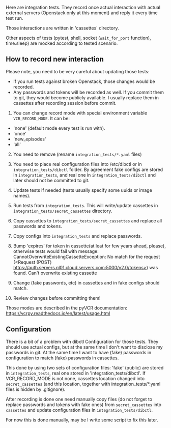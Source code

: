 Here are integration tests. They record once actual interaction with actual
external servers (Openstack only at this moment) and reply it every time
test run.

Those interactions are written in 'cassettes' directory.

Other aspects of tests (pytest, shell, socket (`wait_for_port` function), time.sleep)
are mocked according to tested scenario.

How to record new interaction
-----------------------------
Please note, you need to be very careful about updating those tests:
- If you run tests against broken Openstack, those changes would be
recorded.
- Any passwords and tokens will be recorded as well. If you commit them
to git, they would become publicly available. I usually replace them in
cassettes after recording session before commit.

1. You can change record mode with special environment variable `VCR_RECORD_MODE`.
It can be:
- 'none' (default mode every test is run with).
- 'once'
- 'new\_episodes'
- 'all'

2. You need to remove (rename `integration_tests/*.yaml` files)

3. You need to place real configuration files into /etc/dibctl or
   in `integration_tests/dibctl` folder. By agreement fake configs are
   stored in `integration_tests`, and real one in `integration_tests/dibctl`
   and later should not be committed to git.

4. Update tests if needed (tests usually specify some uuids or image names).

5. Run tests from `integration_tests`. This will write/update cassettes
in `integration_tests/secret_cassettes` directory.

6. Copy cassettes to `integration_tests/secret_cassettes` and replace all
passwords and tokens.

7. Copy configs into `integration_tests` and replace passwords.

8. Bump 'expires' for token  in cassette(at leat for few years ahead, please),
otherwise tests would fail with message: CannotOverwriteExistingCassetteException: No match for the request (<Request (POST) https://auth.servers.nl01.cloud.servers.com:5000/v2.0/tokens>) was found. Can't overwrite existing cassette 

9. Change (fake passwords, etc) in cassettes and in fake configs should match.

10. Review changes before committing them!

Those modes are described in the pyVCR documentation:
https://vcrpy.readthedocs.io/en/latest/usage.html

Configuration
-------------
There is a bit of a problem with dibctl Configuration for those
tests. They should use actual configs, but at the same time
I don't want to disclose my passwords in git. At the same time
I want to have (fake) passwords in configuration to match (fake) passwords
in cassettes.

This done by using two sets of configuration files: 'fake' (public) are stored
in `integration_tests`, real one stored in 'integration_tests/dibctl'.
If VCR_RECORD_MODE is not none,
cassettes location changed into `secret_cassettes` (and this location,
together with integration_tests/*.yaml files is hidden by .gitignore).

After recording is done one need manually copy files (do not forget to
replace passwords and tokens with fake ones) from `secret_cassettes` into
`cassettes` and update configuration files in `integration_tests/dibctl`.

For now this is done manually, may be I write some script to fix this later.
